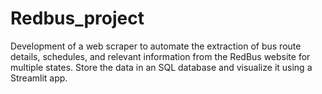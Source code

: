# Redbus_project
Development of a web scraper to automate the extraction of bus route details, schedules, and relevant information from the RedBus website for multiple states. Store the data in an SQL database and visualize it using a Streamlit app.
